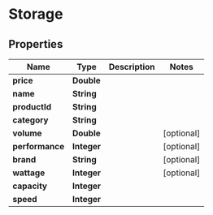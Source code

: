 

# Storage

## Properties

Name | Type | Description | Notes
------------ | ------------- | ------------- | -------------
**price** | **Double** |  | 
**name** | **String** |  | 
**productId** | **String** |  | 
**category** | **String** |  | 
**volume** | **Double** |  |  [optional]
**performance** | **Integer** |  |  [optional]
**brand** | **String** |  |  [optional]
**wattage** | **Integer** |  |  [optional]
**capacity** | **Integer** |  | 
**speed** | **Integer** |  | 



